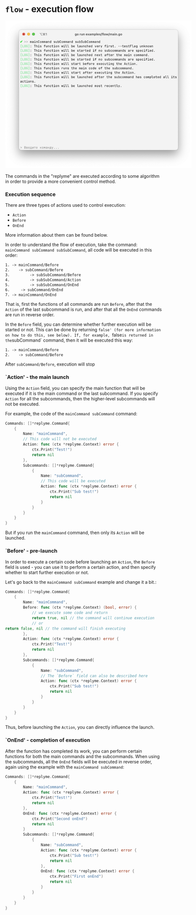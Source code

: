 # `flow` - execution flow

<img src="flow.png" alt="Image with flags" style="max-width: 600px;"/>

The commands in the "replyme" are executed according to some algorithm in order to provide a more convenient control method.

### Execution sequence

There are three types of actions used to control execution:

- `Action`
- `Before`
- `OnEnd`

More information about them can be found below.

In order to understand the flow of execution, take the command: `mainCommand subCommand subSubCommand`, all code will be executed in this order:

```plain text
1. -> mainCommand/Before
2.    -> subCommand/Before
3.         -> subSubCommand/Before
4.         -> subSubCommand/Action
5.         -> subSubCommand/OnEnd
6.     -> subCommand/OnEnd
7. -> mainCommand/OnEnd
```

That is, first the functions of all commands are run `Before`, after that the `Action` of the last subcommand is run, and after that all the `OnEnd` commands are run in reverse order.

In the `Before` field, you can determine whether further execution will be started or not. This can be done by returning `false' (for more information on how to do this, see below). If, for example, `false` is returned in the `subCommand` command, then it will be executed this way:

```plain text
1. -> mainCommand/Before
2.    -> subCommand/Before
```

After `subCommand/Before`, execution will stop

### `Action' - the main launch

Using the `Action` field, you can specify the main function that will be executed if it is the main command or the last subcommand. If you specify `Action` for all the subcommands, then the higher-level subcommands will not be executed.

For example, the code of the `mainCommand subCommand` command:

```go
Commands: []*replyme.Command{
    {
        Name: "mainCommand",
        // This code will not be executed
        Action: func (ctx *replyme.Context) error {
            ctx.Print("Test!")
            return nil
        },
        Subcommands: []*replyme.Command{
            {
                Name: "subCommand",
                // This code will be executed
                Action: func (ctx *replyme.Context) error {
                    ctx.Print("Sub test!")
                    return nil
                }
            }
        }
    }
}
```

But if you run the `mainCommand` command, then only its `Action` will be launched.

### `Before' - pre-launch

In order to execute a certain code before launching an `Action`, the `Before` field is used - you can use it to perform a certain action, and then specify whether to start further execution or not.

Let's go back to the `mainCommand subCommand` example and change it a bit.:

```go
Commands: []*replyme.Command{
    {
        Name: "mainCommand",
        Before: func (ctx *replyme.Context) (bool, error) {
            // we execute some code and return
            return true, nil // the command will continue execution
            // or
return false, nil // the command will finish executing
        },
        Action: func (ctx *replyme.Context) error {
            ctx.Print("Test!")
            return nil
        },
        Subcommands: []*replyme.Command{
            {
                Name: "subCommand",
                // The `Before` field can also be described here
                Action: func (ctx *replyme.Context) error {
                    ctx.Print("Sub test!")
                    return nil
                }
            }
        }
    }
}
```

Thus, before launching the `Action`, you can directly influence the launch.

### `OnEnd' - completion of execution

After the function has completed its work, you can perform certain functions for both the main commands and the subcommands. When using the subcommands, all the `OnEnd` fields will be executed in reverse order, again using the example with the `mainCommand subCommand`:

```go
Commands: []*replyme.Command{
    {
        Name: "mainCommand",
        Action: func (ctx *replyme.Context) error {
            ctx.Print("Test!")
            return nil
        },
        OnEnd: func (ctx *replyme.Context) error {
            ctx.Print("Second onEnd")
            return nil
        }
        Subcommands: []*replyme.Command{
            {
                Name: "subCommand",
                Action: func (ctx *replyme.Context) error {
                    ctx.Print("Sub test!")
                    return nil
                },
                OnEnd: func (ctx *replyme.Context) error {
                    ctx.Print("First onEnd")
                    return nil
                }
            }
        }
    }
}
```